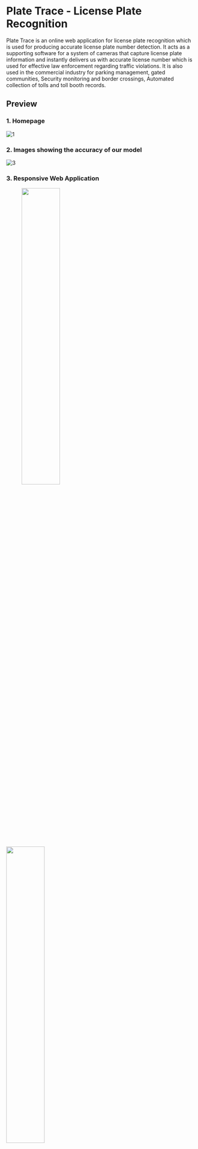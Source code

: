# Plate Trace - License Plate Recognition

Plate Trace is an online web application for license plate recognition which is used for producing accurate license plate number detection. It acts as a supporting software for a system of cameras that capture license plate information and instantly delivers us with accurate license number which is used for effective law enforcement regarding traffic violations. It is also used in the commercial industry for parking management, gated communities, Security monitoring and border crossings, Automated collection of tolls and toll booth records.

## Preview
### 1. Homepage
![1](https://user-images.githubusercontent.com/96954007/185805468-7f482505-9717-4dcd-b685-386f9bdf9f5f.png)
<br>
### 2. Images showing the accuracy of our model
![3](https://user-images.githubusercontent.com/96954007/185805669-9f7e9fd0-a836-4119-9e2b-6dd9fb940677.png)
<br>
### 3. Responsive Web Application
<p float="left">
  &ensp; &ensp; &ensp; &nbsp;
  <img src="https://user-images.githubusercontent.com/96954007/185805743-73621728-41ac-4aed-9947-8fb1274bb25f.png" width="45%" />
  &ensp;
  <img src="https://user-images.githubusercontent.com/96954007/185805762-467932f4-1c8e-4e87-96b7-23677276c5e3.png" width="45%" /> 
</p>

## Implementation

Implemented an Object detection model and utilizing an OCR for automatic license plate recognition. Deployed and integrated the machine model using Flask. The application was developed using Bootstrap, JavaScript, CSS. The application aims to provide more accurate license plate recognition compared to preexisting systems, invaluable vehicle intelligence which enhances business capabilities, automates tasks, and increases overall community safety. 

## Code

This project has been entered in numerous hackathons and due to the non-disclosure agreement (NDA), we are unable to provide the source code.

## Contributors 
Team Localhost consisting of <br>
1. <a href="https://www.linkedin.com/in/fozail-ahmed-3297ab236/">Fozail Ahmed </a>
2. <a href="https://www.linkedin.com/in/ananya-bhombore-674870245/">Ananya Bhombore </a>
3. <a href="https://www.linkedin.com/in/mrudula-s-prassad-24712a16b"/>Mrudala S Prasad </a>
4. <a href="https://www.linkedin.com/in/charan-simha-d-325664239/">Charan Simha </a>
